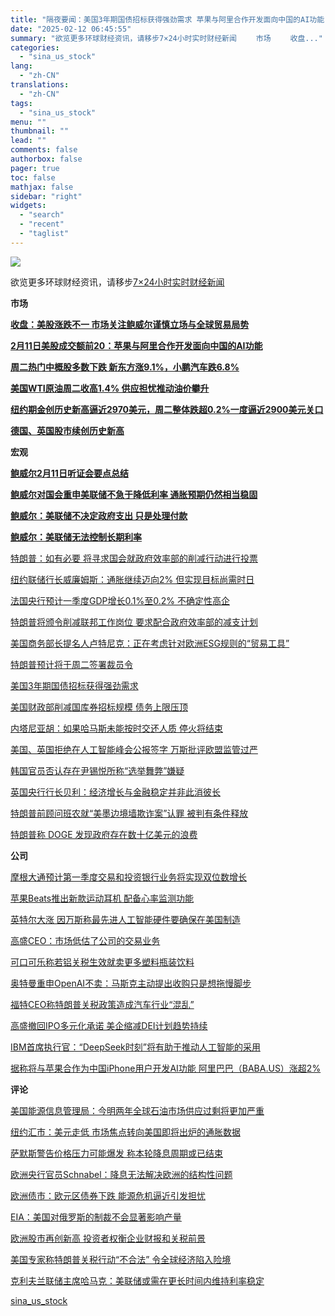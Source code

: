 ```yaml
---
title: "隔夜要闻：美国3年期国债招标获得强劲需求 苹果与阿里合作开发面向中国的AI功能 奥特曼重申OpenAI不卖"
date: "2025-02-12 06:45:55"
summary: "欲览更多环球财经资讯，请移步7×24小时实时财经新闻 　　市场 　　收盘..."
categories:
  - "sina_us_stock"
lang:
  - "zh-CN"
translations:
  - "zh-CN"
tags:
  - "sina_us_stock"
menu: ""
thumbnail: ""
lead: ""
comments: false
authorbox: false
pager: true
toc: false
mathjax: false
sidebar: "right"
widgets:
  - "search"
  - "recent"
  - "taglist"
---
```


![](https://n.sinaimg.cn/finance/transform/20151229/HltM-fxmykrf2567298.png)

欲览更多环球财经资讯，请移步[7×24小时实时财经新闻](https://cj.sina.cn/index/feed24hour)

**市场**

**[收盘：美股涨跌不一 市场关注鲍威尔谨慎立场与全球贸易局势](https://finance.sina.com.cn/stock/relnews/us/2025-02-12/doc-inekeern2723429.shtml)**

**[2月11日美股成交额前20：苹果与阿里合作开发面向中国的AI功能](https://finance.sina.com.cn/stock/relnews/us/2025-02-12/doc-inekekxp6168181.shtml)**

**[周二热门中概股多数下跌 新东方涨9.1%，小鹏汽车跌6.8%](https://finance.sina.com.cn/stock/relnews/us/2025-02-12/doc-inekekxk2597059.shtml)**

**[美国WTI原油周二收高1.4% 供应担忧推动油价攀升](https://finance.sina.com.cn/stock/relnews/us/2025-02-12/doc-inekeerr6262220.shtml)**

**[纽约期金创历史新高逼近2970美元，周二整体跌超0.2%一度逼近2900美元关口](https://finance.sina.com.cn/world/2025-02-12/doc-inekekxr2949796.shtml)**

**[德国、英国股市续创历史新高](https://finance.sina.com.cn/world/2025-02-12/doc-inekekxr2949573.shtml)**

**宏观**

**[鲍威尔2月11日听证会要点总结](https://finance.sina.com.cn/tob/2025-02-12/doc-inekcyis2256436.shtml)**

**[鲍威尔对国会重申美联储不急于降低利率 通胀预期仍然相当稳固](https://finance.sina.com.cn/world/2025-02-12/doc-inekcyis2272484.shtml)**

**[鲍威尔：美联储不决定政府支出 只是处理付款](https://finance.sina.com.cn/stock/usstock/c/2025-02-12/doc-inekctzv6438960.shtml)**

**[鲍威尔：美联储无法控制长期利率](https://finance.sina.com.cn/stock/usstock/c/2025-02-11/doc-inekctzu2368296.shtml)**

[特朗普：如有必要 将寻求国会就政府效率部的削减行动进行投票](https://finance.sina.com.cn/world/2025-02-12/doc-inekekxk2600927.shtml)

[纽约联储行长威廉姆斯：通胀继续迈向2% 但实现目标尚需时日](https://finance.sina.com.cn/world/2025-02-12/doc-inekekxn2036102.shtml)

[法国央行预计一季度GDP增长0.1%至0.2% 不确定性高企](https://finance.sina.com.cn/world/2025-02-12/doc-inekeerr6268954.shtml)

[特朗普将颁令削减联邦工作岗位 要求配合政府效率部的减支计划](https://finance.sina.com.cn/world/2025-02-12/doc-inekeerr6267362.shtml)

[美国商务部长提名人卢特尼克：正在考虑针对欧洲ESG规则的“贸易工具”](https://finance.sina.com.cn/world/2025-02-12/doc-inekeern2716094.shtml)

[特朗普预计将于周二签署裁员令](https://finance.sina.com.cn/stock/usstock/c/2025-02-12/doc-inekeern2709438.shtml)

[美国3年期国债招标获得强劲需求](https://finance.sina.com.cn/tob/2025-02-12/doc-inekcyiq2830416.shtml)

[美国财政部削减国库券招标规模 债务上限压顶](https://finance.sina.com.cn/stock/usstock/c/2025-02-12/doc-inekcyiq2828623.shtml)

[内塔尼亚胡：如果哈马斯未能按时交还人质 停火将结束](https://finance.sina.com.cn/stock/usstock/c/2025-02-12/doc-inekcyis2259880.shtml)

[美国、英国拒绝在人工智能峰会公报签字 万斯批评欧盟监管过严](https://finance.sina.com.cn/stock/usstock/c/2025-02-12/doc-inekctzx3212409.shtml)

[韩国官员否认存在尹锡悦所称“选举舞弊”嫌疑](https://finance.sina.com.cn/jjxw/2025-02-12/doc-inekctzu2376439.shtml)

[英国央行行长贝利：经济增长与金融稳定并非此消彼长](https://finance.sina.com.cn/stock/usstock/c/2025-02-11/doc-inekctzv6424574.shtml)

[特朗普前顾问班农就“美墨边境墙欺诈案”认罪 被判有条件释放](https://finance.sina.com.cn/jjxw/2025-02-11/doc-inekctzv6445899.shtml)

[特朗普称 DOGE 发现政府存在数十亿美元的浪费](https://finance.sina.com.cn/world/2025-02-11/doc-inekctzv6401950.shtml)

**公司**

[摩根大通预计第一季度交易和投资银行业务将实现双位数增长](https://finance.sina.com.cn/stock/usstock/c/2025-02-12/doc-inekeert3022173.shtml)

[苹果Beats推出新款运动耳机 配备心率监测功能](https://finance.sina.com.cn/stock/usstock/c/2025-02-12/doc-inekcyit6347958.shtml)

[英特尔大涨 因万斯称最先进人工智能硬件要确保在美国制造](https://finance.sina.com.cn/stock/usstock/c/2025-02-12/doc-inekcyiq2824220.shtml)

[高盛CEO：市场低估了公司的交易业务](https://finance.sina.com.cn/stock/usstock/c/2025-02-12/doc-inekctzx3203932.shtml)

[可口可乐称若铝关税生效就卖更多塑料瓶装饮料](https://finance.sina.com.cn/stock/relnews/us/2025-02-11/doc-inekctzs2933571.shtml)

[奥特曼重申OpenAI不卖：马斯克主动提出收购只是想拖慢脚步](https://finance.sina.com.cn/jjxw/2025-02-11/doc-inekctzs2921871.shtml)

[福特CEO称特朗普关税政策造成汽车行业“混乱”](https://finance.sina.com.cn/stock/relnews/us/2025-02-11/doc-inekctzu2366829.shtml)

[高盛撤回IPO多元化承诺 美企缩减DEI计划趋势持续](https://finance.sina.com.cn/stock/usstock/c/2025-02-11/doc-inekctzv6411311.shtml)

[IBM首席执行官：“DeepSeek时刻”将有助于推动人工智能的采用](https://finance.sina.com.cn/stock/usstock/c/2025-02-11/doc-inekctzv6411061.shtml)

[据称将与苹果合作为中国iPhone用户开发AI功能 阿里巴巴（BABA.US）涨超2%](https://finance.sina.com.cn/stock/usstock/c/2025-02-11/doc-inekctzu2364057.shtml)

**评论**

[美国能源信息管理局：今明两年全球石油市场供应过剩将更加严重](https://finance.sina.com.cn/world/2025-02-12/doc-inekekxp6168046.shtml)

[纽约汇市：美元走低 市场焦点转向美国即将出炉的通胀数据](https://finance.sina.com.cn/world/2025-02-12/doc-inekeerr6281477.shtml)

[萨默斯警告价格压力可能爆发 称本轮降息周期或已结束](https://finance.sina.com.cn/stock/usstock/c/2025-02-12/doc-inekeerq2158456.shtml)

[欧洲央行官员Schnabel：降息无法解决欧洲的结构性问题](https://finance.sina.com.cn/stock/usstock/c/2025-02-12/doc-inekeert3035756.shtml)

[欧洲债市：欧元区债券下跌 能源危机逼近引发担忧](https://finance.sina.com.cn/stock/usstock/c/2025-02-12/doc-inekcyiq2827233.shtml)

[EIA：美国对俄罗斯的制裁不会显著影响产量](https://finance.sina.com.cn/stock/usstock/c/2025-02-12/doc-inekcyiv3120557.shtml)

[欧洲股市再创新高 投资者权衡企业财报和关税前景](https://finance.sina.com.cn/stock/usstock/c/2025-02-12/doc-inekcyiv3107387.shtml)

[美国专家称特朗普关税行动“不合法” 令全球经济陷入险境](https://finance.sina.com.cn/stock/usstock/c/2025-02-12/doc-inekcyit6321134.shtml)

[克利夫兰联储主席哈马克：美联储或需在更长时间内维持利率稳定](https://finance.sina.com.cn/stock/usstock/c/2025-02-11/doc-inekctzu2366659.shtml)

[sina_us_stock](https://finance.sina.com.cn/world/2025-02-12/doc-inekekxp6180120.shtml)
